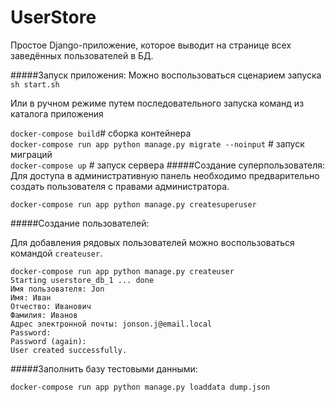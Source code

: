 # UserStore
Простое Django-приложение, которое выводит на странице всех заведённых пользователей в БД.

#####Запуск приложения:
Можно воспользоваться сценарием запуска
`sh start.sh`

Или в ручном режиме путем последовательного запуска команд из каталога приложения

```docker-compose build```# сборка контейнера<br>
```docker-compose run app python manage.py migrate --noinput``` # запуск миграций<br>
```docker-compose up``` # запуск сервера
#####Создание суперпользователя:
Для доступа в административную панель необходимо предварительно создать пользователя с правами администратора.<br>

```docker-compose run app python manage.py createsuperuser```

#####Создание пользователей:

Для добавления рядовых пользователей можно воспользоваться командой `createuser`.

```
docker-compose run app python manage.py createuser
Starting userstore_db_1 ... done
Имя пользователя: Jon
Имя: Иван
Отчество: Иванович
Фамилия: Иванов
Адрес электронной почты: jonson.j@email.local
Password: 
Password (again): 
User created successfully.
```

#####Заполнить базу тестовыми данными:

```docker-compose run app python manage.py loaddata dump.json```